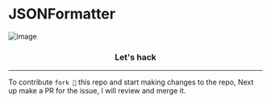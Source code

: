 # JSONFormatter

![image](https://user-images.githubusercontent.com/54741119/193620390-edf1be7f-63be-4bc3-bc57-c6b105940768.png)

### <center>Let's hack</center>

---

To contribute `fork 🍴` this repo and start making changes to the repo,
Next up make a PR for the issue, I will review and merge it.
